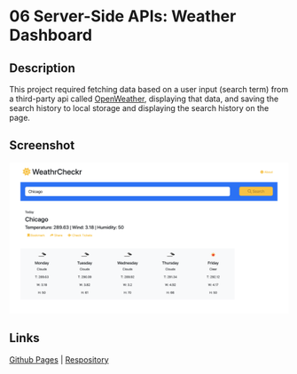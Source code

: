 # 06 Server-Side APIs: Weather Dashboard

## Description

This project required fetching data based on a user input (search term) from a third-party api called <a href="https://openweathermap.org/api">OpenWeather</a>, displaying that data, and saving the search history to local storage and displaying the search history on the page.

## Screenshot

<img src="Screenshot 2023-06-12 at 12.59.47 PM.png">

## Links

<a href="https://jrdnwlkr.github.io/summertime/">Github Pages</a> | <a href="https://github.com/jrdnwlkr/summertime">Respository</a>
